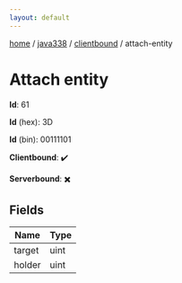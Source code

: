 ```yaml
---
layout: default
---
```


[home](/)  /  [java338](/protocol/java338)  /  [clientbound](/protocol/java338/clientbound)  /  attach-entity

# Attach entity

**Id**: 61

**Id** (hex): 3D

**Id** (bin): 00111101

**Clientbound**: ✔️

**Serverbound**: ✖️

## Fields

Name | Type
---|---
target | uint
holder | uint

